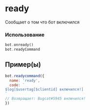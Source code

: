 # ready
Сообщает о том что бот включился 
### Использование
```php
bot.onready()
bot.readyCommand
```
## Пример(ы)

```javascript
bot.readycommand({
  name: 'ready',
  code: `
$log[$usertag[$clientid] включился!]
`
// Возвращает: Bugcat#5945 включился!
})
```
